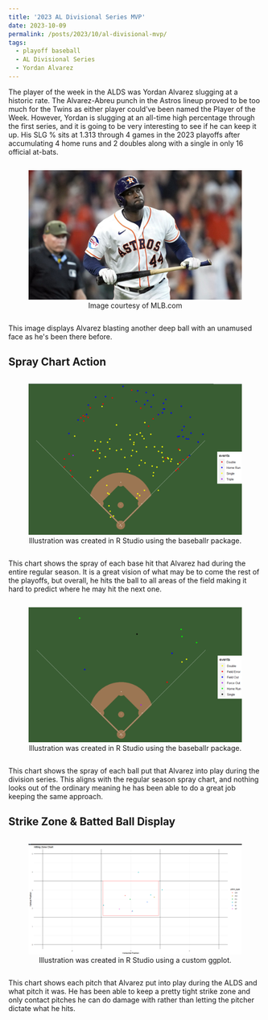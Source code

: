 ```yaml
---
title: '2023 AL Divisional Series MVP'
date: 2023-10-09
permalink: /posts/2023/10/al-divisional-mvp/
tags:
  - playoff baseball
  - AL Divisional Series
  - Yordan Alvarez
---
```


The player of the week in the ALDS was Yordan Alvarez slugging at a historic rate. The Alvarez-Abreu punch in the Astros lineup proved to be too much for the Twins as either player could’ve been named the Player of the Week. However, Yordan is slugging at an all-time high percentage through the first series, and it is going to be very interesting to see if he can keep it up. His SLG % sits at 1.313 through 4 games in the 2023 playoffs after accumulating 4 home runs and 2 doubles along with a single in only 16 official at-bats. 

<div style="text-align:center;">
  <figure style="display:inline-block;">
    <img src="/images/Yordan_image.png" alt="Illustration of Yordan Alvarez">
    <figcaption style="text-align:center;">Image courtesy of MLB.com</figcaption>
  </figure>
</div>

This image displays Alvarez blasting another deep ball with an unamused face as he's been there before.

Spray Chart Action
------
<div style="text-align:center;">
  <figure style="display:inline-block;">
    <img src="/images/Yordan_Season_Spray.png" alt="Illustration of Yordan Alvarez's 2023 Regular Season Spray Chart">
    <figcaption style="text-align:center;">Illustration was created in R Studio using the baseballr package.</figcaption>
  </figure>
</div>

This chart shows the spray of each base hit that Alvarez had during the entire regular season. It is a great vision of what may be to come the rest of the playoffs, but overall, he hits the ball to all areas of the field making it hard to predict where he may hit the next one. 

<div style="text-align:center;">
  <figure style="display:inline-block;">
    <img src="/images/Yordan_Spray_week.png" alt="Illustration of Yordan Alvarez's 2023 ALDS Spray Chart">
    <figcaption style="text-align:center;">Illustration was created in R Studio using the baseballr package.</figcaption>
  </figure>
</div>

This chart shows the spray of each ball put that Alvarez into play during the division series. This aligns with the regular season spray chart, and nothing looks out of the ordinary meaning he has been able to do a great job keeping the same approach. 


Strike Zone & Batted Ball Display
------
<div style="text-align:center;">
  <figure style="display:inline-block;">
    <img src="/images/Yordan_week_Zone.png" alt="Illustration of Yordan Alvarez's 2023 ALDS Batted Ball & Strike Zone Display Chart">
    <figcaption style="text-align:center;">Illustration was created in R Studio using a custom ggplot.</figcaption>
  </figure>
</div>

This chart shows each pitch that Alvarez put into play during the ALDS and what pitch it was. He has been able to keep a pretty tight strike zone and only contact pitches he can do damage with rather than letting the pitcher dictate what he hits. 
